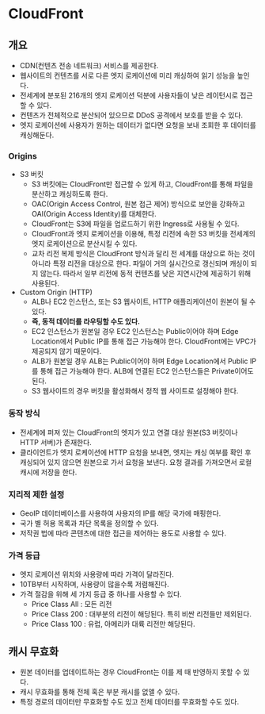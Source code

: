 # CloudFront

## 개요

* CDN(컨텐츠 전송 네트워크) 서비스를 제공한다.
* 웹사이트의 컨텐츠를 서로 다른 엣지 로케이션에 미리 캐싱하여 읽기 성능을 높인다.
* 전세계에 분포된 216개의 엣지 로케이션 덕분에 사용자들이 낮은 레이턴시로 접근할 수 있다.
* 컨텐츠가 전체적으로 분산되어 있으므로 DDoS 공격에서 보호를 받을 수 있다.
* 엣지 로케이션에 사용자가 원하는 데이터가 없다면 요청을 보내 조회한 후 데이터를 캐싱해둔다.

### Origins

* S3 버킷
  * S3 버킷에는 CloudFront만 접근할 수 있게 하고, CloudFront를 통해 파일을 분산하고 캐싱하도록 한다.
  * OAC(Origin Access Control, 원본 접근 제어) 방식으로 보안을 강화하고 OAI(Origin Access Identity)를 대체한다.
  * CloudFront는 S3에 파일을 업로드하기 위한 Ingress로 사용될 수 있다.
  * CloudFront과 엣지 로케이션을 이용해, 특정 리전에 속한 S3 버킷을 전세계의 엣지 로케이션으로 분산시킬 수 있다.
  * 교차 리전 복제 방식은 CloudFront 방식과 달리 전 세계를 대상으로 하는 것이 아니라 특정 리전을 대상으로 한다. 파일이 거의 실시간으로 갱신되며 캐싱이 되지 않는다. 따라서 일부 리전에 동적 컨텐츠를 낮은 지연시간에 제공하기 위해 사용된다.
* Custom Origin (HTTP)
  * ALB나 EC2 인스턴스, 또는 S3 웹사이트, HTTP 애플리케이션이 원본이 될 수 있다.
  * **즉, 동적 데이터를 라우팅할 수도 있다.**
  * EC2 인스턴스가 원본일 경우 EC2 인스턴스는 Public이어야 하며 Edge Location에서 Public IP를 통해 접근 가능해야 한다. CloudFront에는 VPC가 제공되지 않기 때문이다.
  * ALB가 원본일 경우 ALB는 Public이어야 하며 Edge Location에서 Public IP를 통해 접근 가능해야 한다. ALB에 연결된 EC2 인스턴스들은 Private이어도 된다.
  * S3 웹사이트의 경우 버킷을 활성화해서 정적 웹 사이트로 설정해야 한다.

### 동작 방식

* 전세계에 퍼져 있는 CloudFront의 엣지가 있고 연결 대상 원본(S3 버킷이나 HTTP 서버)가 존재한다.
* 클라이언트가 엣지 로케이션에 HTTP 요청을 보내면, 엣지는 캐싱 여부를 확인 후 캐싱되어 있지 않으면 원본으로 가서 요청을 보낸다. 요청 결과를 가져오면서 로컬 캐시에 저장을 한다.

### 지리적 제한 설정

* GeoIP 데이터베이스를 사용하여 사용자의 IP를 해당 국가에 매핑한다.
* 국가 별 허용 목록과 차단 목록을 정의할 수 있다.
* 저작권 법에 따라 콘텐츠에 대한 접근을 제어하는 용도로 사용할 수 있다.

### 가격 등급

* 엣지 로케이션 위치와 사용량에 따라 가격이 달라진다.
* 10TB부터 시작하며, 사용량이 많을수록 저렴해진다.
* 가격 절감을 위해 세 가지 등급 중 하나를 사용할 수 있다.
  * Price Class All : 모든 리전
  * Price Class 200 : 대부분의 리전이 해당된다. 특히 비싼 리전들만 제외된다.
  * Price Class 100 : 유럽, 아메리카 대륙 리전만 해당된다.

## 캐시 무효화

* 원본 데이터를 업데이트하는 경우 CloudFront는 이를 제 때 반영하지 못할 수 있다.
* 캐시 무효화를 통해 전체 혹은 부분 캐시를 없앨 수 있다.
* 특정 경로의 데이터만 무효화할 수도 있고 전체 데이터를 무효화할 수도 있다.
